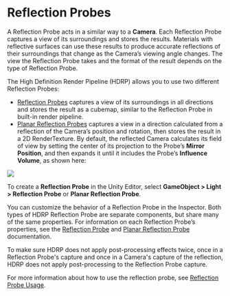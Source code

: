 # Reflection Probes

A Reflection Probe acts in a similar way to a **Camera**. Each Reflection Probe captures a view of its surroundings and stores the results. Materials with reflective surfaces can use these results to produce accurate reflections of their surroundings that change as the Camera’s viewing angle changes. The view the Reflection Probe takes and the format of the result depends on the type of Reflection Probe.

The High Definition Render Pipeline (HDRP) allows you to use two different Reflection Probes:

- [Reflection Probes](Reflection-Probe.md) captures a view of its surroundings in all directions and stores the result as a cubemap, similar to the Reflection Probe in built-in render pipeline.
- [Planar Reflection Probes](Planar-Reflection-Probe.md) captures a view in a direction calculated from a reflection of the Camera’s position and rotation, then stores the result in a 2D RenderTexture. By default, the reflected Camera calculates its field of view by setting the center of its projection to the Probe’s **Mirror Position**, and then expands it until it includes the Probe’s **Influence Volume**, as shown here:

![](Images/ReflectionProbeIntro1.png)

To create a **Reflection Probe** in the Unity Editor, select **GameObject > Light > Reflection Probe** or **Planar Reflection Probe**.

You can customize the behavior of a Reflection Probe in the Inspector. Both types of HDRP Reflection Probe are separate components, but share many of the same properties. For information on each Reflection Probe’s properties, see the [Reflection Probe](Reflection-Probe.md) and [Planar Reflection Probe](Planar-Reflection-Probe.md) documentation.

To make sure HDRP does not apply post-processing effects twice, once in a Reflection Probe's capture and once in a Camera's capture of the reflection, HDRP does not apply post-processing to the Reflection Probe capture.

For more information about how to use the reflection probe, see [Reflection Probe Usage](Reflection-Probe-Usage.md).
